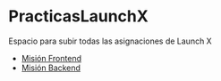 # PracticasLaunchX
Espacio para subir todas las asignaciones de Launch X

- [Misión Frontend](https://github.com/JoseAntLX/LaunchX/tree/master/Frontend)
- [Misión Backend](https://github.com/JoseAntLX/LaunchX/blob/master/Backend)

